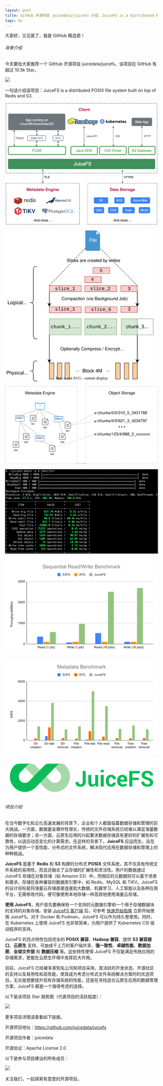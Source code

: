 ```yaml
---
layout: post
title: GitHub 开源项目 juicedata/juicefs 介绍，JuiceFS is a distributed POSIX file system built on top of Redis and S3.
tags: Go
---
```


大家好，又见面了，我是 GitHub 精选君！

###### 背景介绍

今天要给大家推荐一个 GitHub 开源项目 juicedata/juicefs，该项目在 GitHub 有超过 10.5k Star。

![](https://stats.deeptrain.net/repo/juicedata/juicefs/?theme=light)

一句话介绍该项目：JuiceFS is a distributed POSIX file system built on top of Redis and S3.




![JuiceFS Architecture](https://raw.githubusercontent.com/juicedata/juicefs/master/docs/en/images/juicefs-arch-new.png)

![data-structure-diagram](https://raw.githubusercontent.com/juicedata/juicefs/master/docs/en/images/data-structure-diagram.svg)

![How JuiceFS stores your files](https://raw.githubusercontent.com/juicedata/juicefs/master/docs/en/images/how-juicefs-stores-files.svg)

![JuiceFS Bench](https://raw.githubusercontent.com/juicedata/juicefs/master/docs/en/images/juicefs-bench.png)

![Sequential Read Write Benchmark](https://raw.githubusercontent.com/juicedata/juicefs/master/docs/en/images/sequential-read-write-benchmark.svg)

![Metadata Benchmark](https://raw.githubusercontent.com/juicedata/juicefs/master/docs/en/images/metadata-benchmark.svg)

![](https://raw.githubusercontent.com/juicedata/juicefs/master/docs/en/images/juicefs-logo-new.svg)


###### 项目介绍

在当今数字化和云化高速发展的背景下，企业和个人都面临着数据存储和管理的巨大挑战。一方面，数据量呈爆炸性增长，传统的文件存储系统已经难以满足海量数据的存储要求；另一方面，云原生应用的兴起要求数据存储具有更好的扩展性和可靠性，以适应动态变化的计算需求。在这样的背景下，**JuiceFS** 应运而生，旨在为用户提供一个高性能、分布式的文件系统，解决现代应用在数据存储和管理上的种种挑战。

**JuiceFS** 是基于 **Redis** 和 **S3** 构建的分布式 **POSIX** 文件系统，其不仅具有传统文件系统的易用性，而且还融合了云存储的扩展性和灵活性。用户的数据通过 JuiceFS 存储在对象存储（如 Amazon S3）中，而相应的元数据则可以基于场景和需求，存储在各种兼容的数据库引擎中，如 Redis、MySQL 和 TiKV。JuiceFS 的设计目标是将海量云存储直接连接到大数据、机器学习、人工智能以及各种应用平台，无需修改代码，便可像使用本地存储一样高效地使用海量云存储。

**使用 JuiceFS**，用户首先要确保有一个支持的元数据引擎和一个用于存储数据块的支持的对象存储。安装 [JuiceFS 客户端](https://juicefs.com/docs/community/installation) 后，可参考 [快速开始指南](https://juicefs.com/docs/community/quick_start_guide) 立即开始使用 JuiceFS。对于 Docker 和 Podman，JuiceFS 可以作为持久卷使用。同时，在 Kubernetes 上使用 JuiceFS 也非常简单，为用户提供了 Kubernetes CSI 驱动程序的支持。

JuiceFS 的亮点特性包括完全的 **POSIX 兼容**、**Hadoop 兼容**、提供 **S3 兼容接口**、**云原生** 支持、可由成千上万的客户端共享、**强一致性**、**卓越性能**、**数据加密**、**全球文件锁** 和 **数据压缩** 等。这些特性使得 JuiceFS 不仅能满足传统应用的存储需求，更能在云原生环境中发挥巨大作用。

目前，JuiceFS 已经被多家知名公司和项目采用，其活跃的开发状态、开源社区的支持以及易用性和高性能，使其成为考虑分布式文件系统解决方案时的优选项目。无论是想要提升现有存储系统的性能，还是在寻找适合云原生应用的数据管理方案，JuiceFS 都是一个值得考虑的选择。

以下是该项目 Star 趋势图（代表项目的活跃程度）：

![](https://api.star-history.com/svg?repos=juicedata/juicefs&type=Timeline)

更多项目详情请查看如下链接。

开源项目地址：https://github.com/juicedata/juicefs 

开源项目作者：juicedata

开源协议：Apache License 2.0

以下是参与项目建设的所有成员：

![](https://contrib.rocks/image?repo=juicedata/juicefs)

关注我们，一起探索有意思的开源项目。

